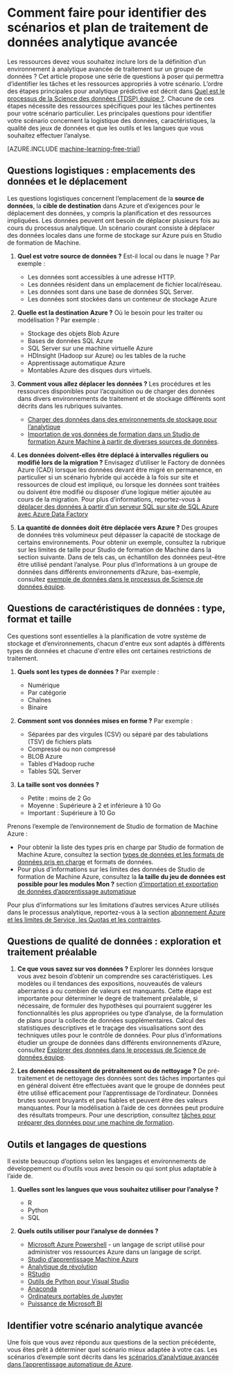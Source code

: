 <properties
    pageTitle="Comment identifier les scénarios et de planifier les avancées de traitement analytique des données | Microsoft Azure"
    description="Plan d’analytique avancée en tenant compte d’une série de questions clées."
    services="machine-learning"
    documentationCenter=""
    authors="bradsev"
    manager="jhubbard"
    editor="cgronlun" />

<tags
    ms.service="machine-learning"
    ms.workload="data-services"
    ms.tgt_pltfrm="na"
    ms.devlang="na"
    ms.topic="article"
    ms.date="09/19/2016"
    ms.author="bradsev" />


# <a name="how-to-identify-scenarios-and-plan-for-advanced-analytics-data-processing"></a>Comment faire pour identifier des scénarios et plan de traitement de données analytique avancée

Les ressources devez vous souhaitez inclure lors de la définition d’un environnement à analytique avancée de traitement sur un groupe de données ? Cet article propose une série de questions à poser qui permettra d’identifier les tâches et les ressources appropriés à votre scénario. L’ordre des étapes principales pour analytique prédictive est décrit dans [Quel est le processus de la Science des données (TDSP) équipe ?](data-science-process-overview.md). Chacune de ces étapes nécessite des ressources spécifiques pour les tâches pertinentes pour votre scénario particulier. Les principales questions pour identifier votre scénario concernent la logistique des données, caractéristiques, la qualité des jeux de données et que les outils et les langues que vous souhaitez effectuer l’analyse.

[AZURE.INCLUDE [machine-learning-free-trial](../../includes/machine-learning-free-trial.md)]

## <a name="logistic-questions-data-locations-and-movement"></a>Questions logistiques : emplacements des données et le déplacement
Les questions logistiques concernent l’emplacement de la **source de données**, la **cible de destination** dans Azure et d’exigences pour le déplacement des données, y compris la planification et des ressources impliquées. Les données peuvent ont besoin de déplacer plusieurs fois au cours du processus analytique. Un scénario courant consiste à déplacer des données locales dans une forme de stockage sur Azure puis en Studio de formation de Machine.

1. **Quel est votre source de données ?** Est-il local ou dans le nuage ? Par exemple :
    - Les données sont accessibles à une adresse HTTP.
    - Les données résident dans un emplacement de fichier local/réseau.
    - Les données sont dans une base de données SQL Server.
    - Les données sont stockées dans un conteneur de stockage Azure

2. **Quelle est la destination Azure ?** Où le besoin pour les traiter ou modélisation ? Par exemple :
    - Stockage des objets Blob Azure
    - Bases de données SQL Azure
    - SQL Server sur une machine virtuelle Azure
    - HDInsight (Hadoop sur Azure) ou les tables de la ruche
    - Apprentissage automatique Azure
    - Montables Azure des disques durs virtuels.

3. **Comment vous allez déplacer les données ?** Les procédures et les ressources disponibles pour l’acquisition ou de charger des données dans divers environnements de traitement et de stockage différents sont décrits dans les rubriques suivantes.

    -  [Charger des données dans des environnements de stockage pour l’analytique](machine-learning-data-science-ingest-data.md)
    -  [Importation de vos données de formation dans un Studio de formation Azure Machine à partir de diverses sources de données](machine-learning-data-science-import-data.md).

4. **Les données doivent-elles être déplacé à intervalles réguliers ou modifié lors de la migration ?** Envisagez d’utiliser le Factory de données Azure (CAD) lorsque les données devant être migré en permanence, en particulier si un scénario hybride qui accède à la fois sur site et ressources de cloud est impliqué, ou lorsque les données sont traitées ou doivent être modifié ou disposer d’une logique métier ajoutée au cours de la migration. Pour plus d’informations, reportez-vous à [déplacer des données à partir d’un serveur SQL sur site de SQL Azure avec Azure Data Factory](machine-learning-data-science-move-sql-azure-adf.md)

5. **La quantité de données doit être déplacée vers Azure ?** Des groupes de données très volumineux peut dépasser la capacité de stockage de certains environnements. Pour obtenir un exemple, consultez la rubrique sur les limites de taille pour Studio de formation de Machine dans la section suivante. Dans de tels cas, un échantillon des données peut-être être utilisé pendant l’analyse. Pour plus d’informations à un groupe de données dans différents environnements d’Azure, bas-exemple, consultez [exemple de données dans le processus de Science de données équipe](machine-learning-data-science-sample-data.md).


## <a name="data-characteristics-questions-type-format-and-size"></a>Questions de caractéristiques de données : type, format et taille
Ces questions sont essentielles à la planification de votre système de stockage et d’environnements, chacun d'entre eux sont adaptés à différents types de données et chacune d'entre elles ont certaines restrictions de traitement.

1. **Quels sont les types de données ?** Par exemple :
    - Numérique
    - Par catégorie
    - Chaînes
    - Binaire

2. **Comment sont vos données mises en forme ?** Par exemple :
    - Séparées par des virgules (CSV) ou séparé par des tabulations (TSV) de fichiers plats
    - Compressé ou non compressé
    - BLOB Azure
    - Tables d’Hadoop ruche
    - Tables SQL Server

2. **La taille sont vos données ?**
    - Petite : moins de 2 Go
    - Moyenne : Supérieure à 2 et inférieure à 10 Go
    - Important : Supérieure à 10 Go

Prenons l’exemple de l’environnement de Studio de formation de Machine Azure :

- Pour obtenir la liste des types pris en charge par Studio de formation de Machine Azure, consultez la section [types de données et les formats de données pris en charge](machine-learning-data-science-import-data.md#data-formats-and-data-types-supported) et formats de données.
- Pour plus d’informations sur les limites des données de Studio de formation de Machine Azure, consultez la **la taille du jeu de données est possible pour les modules Mon ?** section [d’importation et exportation de données d’apprentissage automatique](machine-learning-faq.md#machine-learning-studio-questions)

Pour plus d’informations sur les limitations d’autres services Azure utilisés dans le processus analytique, reportez-vous à la section [abonnement Azure et les limites de Service, les Quotas et les contraintes](../azure-subscription-service-limits.md).

## <a name="data-quality-questions-exploration-and-pre-processing"></a>Questions de qualité de données : exploration et traitement préalable

1. **Ce que vous savez sur vos données ?** Explorer les données lorsque vous avez besoin d’obtenir un comprendre ses caractéristiques. Les modèles ou il tendances des expositions, nouveautés de valeurs aberrantes a ou combien de valeurs est manquants. Cette étape est importante pour déterminer le degré de traitement préalable, si nécessaire, de formuler des hypothèses qui pourraient suggérer les fonctionnalités les plus appropriées ou type d’analyse, de la formulation de plans pour la collecte de données supplémentaires. Calcul des statistiques descriptives et le traçage des visualisations sont des techniques utiles pour le contrôle de données. Pour plus d’informations étudier un groupe de données dans différents environnements d’Azure, consultez [Explorer des données dans le processus de Science de données équipe](machine-learning-data-science-explore-data.md).

2. **Les données nécessitent de prétraitement ou de nettoyage ?**
De pré-traitement et de nettoyage des données sont des tâches importantes qui en général doivent être effectuées avant que le groupe de données peut être utilisé efficacement pour l’apprentissage de l’ordinateur. Données brutes souvent bruyants et peu fiables et peuvent être des valeurs manquantes. Pour la modélisation à l’aide de ces données peut produire des résultats trompeurs. Pour une description, consultez [tâches pour préparer des données pour une machine de formation](machine-learning-data-science-prepare-data.md).

## <a name="tools-and-languages-questions"></a>Outils et langages de questions
Il existe beaucoup d’options selon les langages et environnements de développement ou d’outils vous avez besoin ou qui sont plus adaptable à l’aide de.

1. **Quelles sont les langues que vous souhaitez utiliser pour l’analyse ?**  
    - R
    - Python
    - SQL

2. **Quels outils utiliser pour l’analyse de données ?**
    - [Microsoft Azure Powershell](powershell-install-configure.md) - un langage de script utilisé pour administrer vos ressources Azure dans un langage de script.
    - [Studio d’apprentissage Machine Azure](machine-learning-what-is-ml-studio/)
    - [Analytique de révolution](http://www.revolutionanalytics.com/revolution-r-open)
    - [RStudio](http://www.rstudio.com)
    - [Outils de Python pour Visual Studio](http://microsoft.github.io/PTVS/)
    - [Anaconda](https://www.continuum.io/why-anaconda)
    - [Ordinateurs portables de Jupyter](http://jupyter.org/)
    - [Puissance de Microsoft BI](http://powerbi.microsoft.com)


## <a name="identify-your-advanced-analytics-scenario"></a>Identifier votre scénario analytique avancée
Une fois que vous avez répondu aux questions de la section précédente, vous êtes prêt à déterminer quel scénario mieux adaptée à votre cas. Les scénarios d’exemple sont décrits dans les [scénarios d’analytique avancée dans l’apprentissage automatique de Azure](machine-learning-data-science-plan-sample-scenarios.md).
